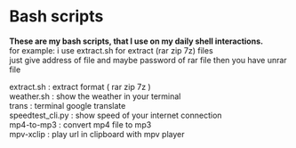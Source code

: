 # Bash scripts

**These are my bash scripts,
that I use on my daily shell interactions.** <br/> 
for example: i use extract.sh for extract (rar zip 7z) files <br/>
just give address of file and maybe password of rar file then you have unrar file <br/>

extract.sh : extract format ( rar zip 7z ) <br/>
weather.sh : show the weather in your terminal <br/>
trans : terminal google translate <br/>
speedtest_cli.py : show speed of your internet connection <br/>
mp4-to-mp3 : convert mp4 file to mp3 <br/>
mpv-xclip : play url in clipboard with mpv player <br/>